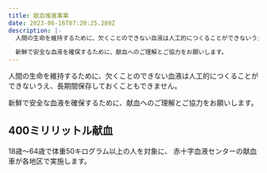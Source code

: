 ```yaml
---
title: 献血推進事業
date: 2023-06-16T07:20:25.289Z
description: |-
  人間の生命を維持するために、欠くことのできない血液は人工的につくることができないうえ、長期間保存しておくこともできません。

  新鮮で安全な血液を確保するために、献血へのご理解とご協力をお願いします。
---
```

<!--StartFragment-->

人間の生命を維持するために、欠くことのできない血液は人工的につくることができないうえ、長期間保存しておくこともできません。

新鮮で安全な血液を確保するために、献血へのご理解とご協力をお願いします。

## 400ミリリットル献血

18歳～64歳で体重50キログラム以上の人を対象に、 赤十字血液センターの献血車が各地区で実施します。

<!--EndFragment-->